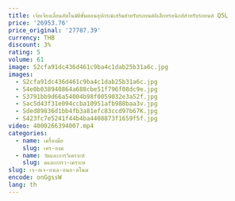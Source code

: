 ```yaml
---
title: เจ้อเจียงเลื่อนอัตโนมัติขั้นตอนอุปกรณ์เสริมสําหรับรถยนต์อิเล็กทรอนิกส์สําหรับรถยนต์ Q5L
price: '26953.76'
price_original: '27787.39'
currency: THB
discount: 3%
rating: 5
volume: 61
image: S2cfa91dc436d461c9ba4c1dab25b31a6c.jpg
images:
  - S2cfa91dc436d461c9ba4c1dab25b31a6c.jpg
  - S4e0b038940864a688cbe51f796f08dc9e.jpg
  - S3791bb9d66a54004b98f0059032e3a52f.jpg
  - Sac5d43f31e094ccba10951afb988baa3v.jpg
  - Sded89836d1bb4fb3a81efc83ccd97b67K.jpg
  - S423fc7e5241f44b4ba4408873f1659f5f.jpg
video: 4000266394007.mp4
categories:
  - name: เครื่องมือ
    slug: เคร-องม
  - name: วัดและการวิเคราะห์
    slug: ดและการว-เคราะห
slug: เจ-อเจ-ยงเล-อนอ-ตโนม
encode: onGgssW
lang: th
---
```

  